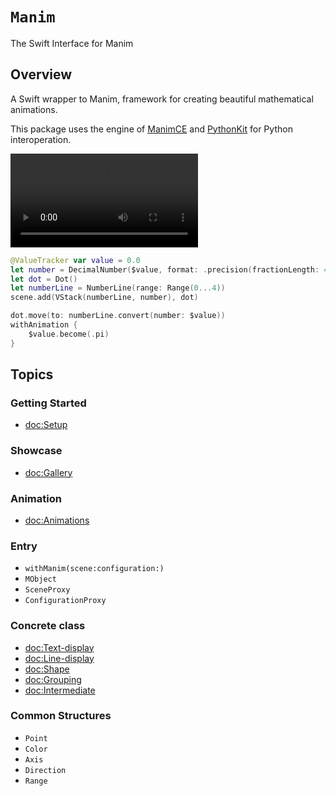 # ``Manim``

The Swift Interface for Manim

## Overview

A Swift wrapper to Manim, framework for creating beautiful mathematical animations.

This package uses the engine of [ManimCE](https://docs.manim.community/en/stable/index.html) and [PythonKit](https://github.com/pvieito/PythonKit) for Python interoperation.


![video](https://github.com/Vaida12345/Swift-Manim/raw/refs/heads/main/Sources/Manim/Documentation.docc/Resources/DecimalNumber.mov)

```swift
@ValueTracker var value = 0.0
let number = DecimalNumber($value, format: .precision(fractionLength: 4))
let dot = Dot()
let numberLine = NumberLine(range: Range(0...4))
scene.add(VStack(numberLine, number), dot)

dot.move(to: numberLine.convert(number: $value))
withAnimation {
    $value.become(.pi)
}
```

## Topics

### Getting Started
- <doc:Setup>

### Showcase
- <doc:Gallery>

### Animation

- <doc:Animations>

### Entry
- ``withManim(scene:configuration:)``
- ``MObject``
- ``SceneProxy``
- ``ConfigurationProxy``

### Concrete class
- <doc:Text-display>
- <doc:Line-display>
- <doc:Shape>
- <doc:Grouping>
- <doc:Intermediate>

### Common Structures
- ``Point``
- ``Color``
- ``Axis``
- ``Direction``
- ``Range``

